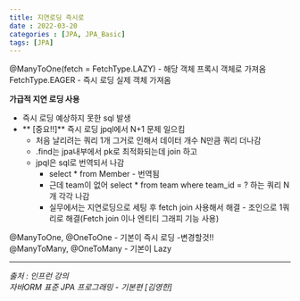 ```yaml
---
title: 지연로딩 즉시로
date : 2022-03-20
categories : [JPA, JPA_Basic]
tags: [JPA]
---
```


@ManyToOne(fetch = FetchType.LAZY) - 해당 객체 프록시 객체로 가져옴<br>
FetchType.EAGER - 즉시 로딩 실제 객체 가져옴<br>

**가급적 지연 로딩 사용**<br>
* 즉시 로딩 예상하지 못한 sql 발생
* ** [중요!!]** 즉시 로딩 jpql에서 N+1 문제 일으킴
  * 처음 날리려는 쿼리 1개 그거로 인해서 데이터 개수 N만큼 쿼리 더나감
  * .find는 jpa내부에서 pk로 최적화되는데 join 하고
  * jpql은 sql로 번역되서 나감
    * select * from Member - 번역됨
    * 근데 team이 없어 select  * from team where team_id = ? 하는 쿼리 N개 각각 나감
    * 실무에서는 지연로딩으로 세팅 후 fetch join 사용해서 해결 - 조인으로 1쿼리로 해결(Fetch join 이나 엔티티 그래피 기능 사용)

@ManyToOne, @OneToOne - 기본이 즉시 로딩 -변경할것!!<br>
@ManyToMany, @OneToMany - 기본이 Lazy

*** 
_출처 : 인프런 강의 <br>_
*자바ORM 표준 JPA 프로그래밍 - 기본편 [김영한]*